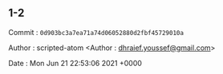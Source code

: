 ## 1-2 

 Commit : `0d903bc3a7ea71a74d06052880d2fbf45729010a`

 Author : scripted-atom <Author : dhraief.youssef@gmail.com> 

 Date 	: Mon Jun 21 22:53:06 2021 +0000 


